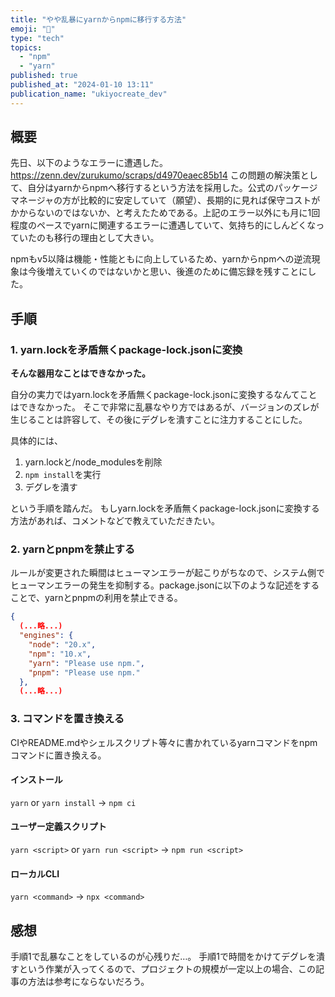 ```yaml
---
title: "やや乱暴にyarnからnpmに移行する方法"
emoji: "🙆"
type: "tech"
topics:
  - "npm"
  - "yarn"
published: true
published_at: "2024-01-10 13:11"
publication_name: "ukiyocreate_dev"
---
```


## 概要
先日、以下のようなエラーに遭遇した。
https://zenn.dev/zurukumo/scraps/d4970eaec85b14
この問題の解決策として、自分はyarnからnpmへ移行するという方法を採用した。公式のパッケージマネージャの方が比較的に安定していて（願望）、長期的に見れば保守コストがかからないのではないか、と考えたためである。上記のエラー以外にも月に1回程度のペースでyarnに関連するエラーに遭遇していて、気持ち的にしんどくなっていたのも移行の理由として大きい。

npmもv5以降は機能・性能ともに向上しているため、yarnからnpmへの逆流現象は今後増えていくのではないかと思い、後進のために備忘録を残すことにした。

## 手順
### 1. yarn.lockを矛盾無くpackage-lock.jsonに変換
**そんな器用なことはできなかった。**

自分の実力ではyarn.lockを矛盾無くpackage-lock.jsonに変換するなんてことはできなかった。
そこで非常に乱暴なやり方ではあるが、バージョンのズレが生じることは許容して、その後にデグレを潰すことに注力することにした。

具体的には、
1. yarn.lockと/node_modulesを削除
2. `npm install`を実行
3. デグレを潰す

という手順を踏んだ。
もしyarn.lockを矛盾無くpackage-lock.jsonに変換する方法があれば、コメントなどで教えていただきたい。

### 2. yarnとpnpmを禁止する
ルールが変更された瞬間はヒューマンエラーが起こりがちなので、システム側でヒューマンエラーの発生を抑制する。package.jsonに以下のような記述をすることで、yarnとpnpmの利用を禁止できる。
```json:package.json
{
  (...略...)
  "engines": {
    "node": "20.x",
    "npm": "10.x",
    "yarn": "Please use npm.",
    "pnpm": "Please use npm."
  },
  (...略...)
```

### 3. コマンドを置き換える
CIやREADME.mdやシェルスクリプト等々に書かれているyarnコマンドをnpmコマンドに置き換える。

#### インストール
`yarn` or `yarn install` -> `npm ci`
#### ユーザー定義スクリプト
`yarn <script>` or `yarn run <script>` -> `npm run <script>`
#### ローカルCLI
`yarn <command>` -> `npx <command>`

## 感想
手順1で乱暴なことをしているのが心残りだ…。
手順1で時間をかけてデグレを潰すという作業が入ってくるので、プロジェクトの規模が一定以上の場合、この記事の方法は参考にならないだろう。
